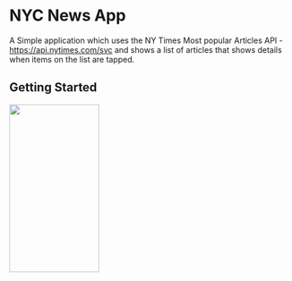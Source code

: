 # NYC News App

A Simple application which uses the NY Times Most popular Articles API -https://api.nytimes.com/svc and shows a list of articles that shows details when items on the list are tapped.

## Getting Started

<img src="https://raw.githubusercontent.com/rajeshmadasu/FlutterNewsApp/main/screenshots/news_app.gif"  width="160" height="300" />
